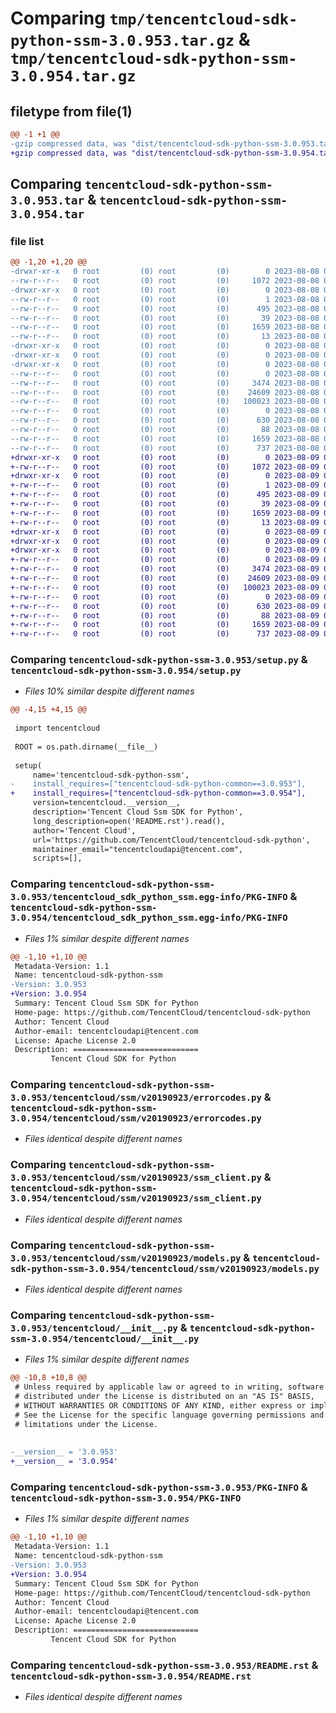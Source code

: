 # Comparing `tmp/tencentcloud-sdk-python-ssm-3.0.953.tar.gz` & `tmp/tencentcloud-sdk-python-ssm-3.0.954.tar.gz`

## filetype from file(1)

```diff
@@ -1 +1 @@
-gzip compressed data, was "dist/tencentcloud-sdk-python-ssm-3.0.953.tar", last modified: Tue Aug  8 00:31:53 2023, max compression
+gzip compressed data, was "dist/tencentcloud-sdk-python-ssm-3.0.954.tar", last modified: Wed Aug  9 00:32:04 2023, max compression
```

## Comparing `tencentcloud-sdk-python-ssm-3.0.953.tar` & `tencentcloud-sdk-python-ssm-3.0.954.tar`

### file list

```diff
@@ -1,20 +1,20 @@
-drwxr-xr-x   0 root         (0) root         (0)        0 2023-08-08 00:31:53.000000 tencentcloud-sdk-python-ssm-3.0.953/
--rw-r--r--   0 root         (0) root         (0)     1072 2023-08-08 00:31:53.000000 tencentcloud-sdk-python-ssm-3.0.953/setup.py
-drwxr-xr-x   0 root         (0) root         (0)        0 2023-08-08 00:31:53.000000 tencentcloud-sdk-python-ssm-3.0.953/tencentcloud_sdk_python_ssm.egg-info/
--rw-r--r--   0 root         (0) root         (0)        1 2023-08-08 00:31:53.000000 tencentcloud-sdk-python-ssm-3.0.953/tencentcloud_sdk_python_ssm.egg-info/dependency_links.txt
--rw-r--r--   0 root         (0) root         (0)      495 2023-08-08 00:31:53.000000 tencentcloud-sdk-python-ssm-3.0.953/tencentcloud_sdk_python_ssm.egg-info/SOURCES.txt
--rw-r--r--   0 root         (0) root         (0)       39 2023-08-08 00:31:53.000000 tencentcloud-sdk-python-ssm-3.0.953/tencentcloud_sdk_python_ssm.egg-info/requires.txt
--rw-r--r--   0 root         (0) root         (0)     1659 2023-08-08 00:31:53.000000 tencentcloud-sdk-python-ssm-3.0.953/tencentcloud_sdk_python_ssm.egg-info/PKG-INFO
--rw-r--r--   0 root         (0) root         (0)       13 2023-08-08 00:31:53.000000 tencentcloud-sdk-python-ssm-3.0.953/tencentcloud_sdk_python_ssm.egg-info/top_level.txt
-drwxr-xr-x   0 root         (0) root         (0)        0 2023-08-08 00:31:53.000000 tencentcloud-sdk-python-ssm-3.0.953/tencentcloud/
-drwxr-xr-x   0 root         (0) root         (0)        0 2023-08-08 00:31:53.000000 tencentcloud-sdk-python-ssm-3.0.953/tencentcloud/ssm/
-drwxr-xr-x   0 root         (0) root         (0)        0 2023-08-08 00:31:53.000000 tencentcloud-sdk-python-ssm-3.0.953/tencentcloud/ssm/v20190923/
--rw-r--r--   0 root         (0) root         (0)        0 2023-08-08 00:31:53.000000 tencentcloud-sdk-python-ssm-3.0.953/tencentcloud/ssm/v20190923/__init__.py
--rw-r--r--   0 root         (0) root         (0)     3474 2023-08-08 00:31:53.000000 tencentcloud-sdk-python-ssm-3.0.953/tencentcloud/ssm/v20190923/errorcodes.py
--rw-r--r--   0 root         (0) root         (0)    24609 2023-08-08 00:31:53.000000 tencentcloud-sdk-python-ssm-3.0.953/tencentcloud/ssm/v20190923/ssm_client.py
--rw-r--r--   0 root         (0) root         (0)   100023 2023-08-08 00:31:53.000000 tencentcloud-sdk-python-ssm-3.0.953/tencentcloud/ssm/v20190923/models.py
--rw-r--r--   0 root         (0) root         (0)        0 2023-08-08 00:31:53.000000 tencentcloud-sdk-python-ssm-3.0.953/tencentcloud/ssm/__init__.py
--rw-r--r--   0 root         (0) root         (0)      630 2023-08-08 00:31:53.000000 tencentcloud-sdk-python-ssm-3.0.953/tencentcloud/__init__.py
--rw-r--r--   0 root         (0) root         (0)       88 2023-08-08 00:31:53.000000 tencentcloud-sdk-python-ssm-3.0.953/setup.cfg
--rw-r--r--   0 root         (0) root         (0)     1659 2023-08-08 00:31:53.000000 tencentcloud-sdk-python-ssm-3.0.953/PKG-INFO
--rw-r--r--   0 root         (0) root         (0)      737 2023-08-08 00:31:53.000000 tencentcloud-sdk-python-ssm-3.0.953/README.rst
+drwxr-xr-x   0 root         (0) root         (0)        0 2023-08-09 00:32:04.000000 tencentcloud-sdk-python-ssm-3.0.954/
+-rw-r--r--   0 root         (0) root         (0)     1072 2023-08-09 00:32:04.000000 tencentcloud-sdk-python-ssm-3.0.954/setup.py
+drwxr-xr-x   0 root         (0) root         (0)        0 2023-08-09 00:32:04.000000 tencentcloud-sdk-python-ssm-3.0.954/tencentcloud_sdk_python_ssm.egg-info/
+-rw-r--r--   0 root         (0) root         (0)        1 2023-08-09 00:32:04.000000 tencentcloud-sdk-python-ssm-3.0.954/tencentcloud_sdk_python_ssm.egg-info/dependency_links.txt
+-rw-r--r--   0 root         (0) root         (0)      495 2023-08-09 00:32:04.000000 tencentcloud-sdk-python-ssm-3.0.954/tencentcloud_sdk_python_ssm.egg-info/SOURCES.txt
+-rw-r--r--   0 root         (0) root         (0)       39 2023-08-09 00:32:04.000000 tencentcloud-sdk-python-ssm-3.0.954/tencentcloud_sdk_python_ssm.egg-info/requires.txt
+-rw-r--r--   0 root         (0) root         (0)     1659 2023-08-09 00:32:04.000000 tencentcloud-sdk-python-ssm-3.0.954/tencentcloud_sdk_python_ssm.egg-info/PKG-INFO
+-rw-r--r--   0 root         (0) root         (0)       13 2023-08-09 00:32:04.000000 tencentcloud-sdk-python-ssm-3.0.954/tencentcloud_sdk_python_ssm.egg-info/top_level.txt
+drwxr-xr-x   0 root         (0) root         (0)        0 2023-08-09 00:32:04.000000 tencentcloud-sdk-python-ssm-3.0.954/tencentcloud/
+drwxr-xr-x   0 root         (0) root         (0)        0 2023-08-09 00:32:04.000000 tencentcloud-sdk-python-ssm-3.0.954/tencentcloud/ssm/
+drwxr-xr-x   0 root         (0) root         (0)        0 2023-08-09 00:32:04.000000 tencentcloud-sdk-python-ssm-3.0.954/tencentcloud/ssm/v20190923/
+-rw-r--r--   0 root         (0) root         (0)        0 2023-08-09 00:32:04.000000 tencentcloud-sdk-python-ssm-3.0.954/tencentcloud/ssm/v20190923/__init__.py
+-rw-r--r--   0 root         (0) root         (0)     3474 2023-08-09 00:32:04.000000 tencentcloud-sdk-python-ssm-3.0.954/tencentcloud/ssm/v20190923/errorcodes.py
+-rw-r--r--   0 root         (0) root         (0)    24609 2023-08-09 00:32:04.000000 tencentcloud-sdk-python-ssm-3.0.954/tencentcloud/ssm/v20190923/ssm_client.py
+-rw-r--r--   0 root         (0) root         (0)   100023 2023-08-09 00:32:04.000000 tencentcloud-sdk-python-ssm-3.0.954/tencentcloud/ssm/v20190923/models.py
+-rw-r--r--   0 root         (0) root         (0)        0 2023-08-09 00:32:04.000000 tencentcloud-sdk-python-ssm-3.0.954/tencentcloud/ssm/__init__.py
+-rw-r--r--   0 root         (0) root         (0)      630 2023-08-09 00:32:04.000000 tencentcloud-sdk-python-ssm-3.0.954/tencentcloud/__init__.py
+-rw-r--r--   0 root         (0) root         (0)       88 2023-08-09 00:32:04.000000 tencentcloud-sdk-python-ssm-3.0.954/setup.cfg
+-rw-r--r--   0 root         (0) root         (0)     1659 2023-08-09 00:32:04.000000 tencentcloud-sdk-python-ssm-3.0.954/PKG-INFO
+-rw-r--r--   0 root         (0) root         (0)      737 2023-08-09 00:32:04.000000 tencentcloud-sdk-python-ssm-3.0.954/README.rst
```

### Comparing `tencentcloud-sdk-python-ssm-3.0.953/setup.py` & `tencentcloud-sdk-python-ssm-3.0.954/setup.py`

 * *Files 10% similar despite different names*

```diff
@@ -4,15 +4,15 @@
 
 import tencentcloud
 
 ROOT = os.path.dirname(__file__)
 
 setup(
     name='tencentcloud-sdk-python-ssm',
-    install_requires=["tencentcloud-sdk-python-common==3.0.953"],
+    install_requires=["tencentcloud-sdk-python-common==3.0.954"],
     version=tencentcloud.__version__,
     description='Tencent Cloud Ssm SDK for Python',
     long_description=open('README.rst').read(),
     author='Tencent Cloud',
     url='https://github.com/TencentCloud/tencentcloud-sdk-python',
     maintainer_email="tencentcloudapi@tencent.com",
     scripts=[],
```

### Comparing `tencentcloud-sdk-python-ssm-3.0.953/tencentcloud_sdk_python_ssm.egg-info/PKG-INFO` & `tencentcloud-sdk-python-ssm-3.0.954/tencentcloud_sdk_python_ssm.egg-info/PKG-INFO`

 * *Files 1% similar despite different names*

```diff
@@ -1,10 +1,10 @@
 Metadata-Version: 1.1
 Name: tencentcloud-sdk-python-ssm
-Version: 3.0.953
+Version: 3.0.954
 Summary: Tencent Cloud Ssm SDK for Python
 Home-page: https://github.com/TencentCloud/tencentcloud-sdk-python
 Author: Tencent Cloud
 Author-email: tencentcloudapi@tencent.com
 License: Apache License 2.0
 Description: ============================
         Tencent Cloud SDK for Python
```

### Comparing `tencentcloud-sdk-python-ssm-3.0.953/tencentcloud/ssm/v20190923/errorcodes.py` & `tencentcloud-sdk-python-ssm-3.0.954/tencentcloud/ssm/v20190923/errorcodes.py`

 * *Files identical despite different names*

### Comparing `tencentcloud-sdk-python-ssm-3.0.953/tencentcloud/ssm/v20190923/ssm_client.py` & `tencentcloud-sdk-python-ssm-3.0.954/tencentcloud/ssm/v20190923/ssm_client.py`

 * *Files identical despite different names*

### Comparing `tencentcloud-sdk-python-ssm-3.0.953/tencentcloud/ssm/v20190923/models.py` & `tencentcloud-sdk-python-ssm-3.0.954/tencentcloud/ssm/v20190923/models.py`

 * *Files identical despite different names*

### Comparing `tencentcloud-sdk-python-ssm-3.0.953/tencentcloud/__init__.py` & `tencentcloud-sdk-python-ssm-3.0.954/tencentcloud/__init__.py`

 * *Files 1% similar despite different names*

```diff
@@ -10,8 +10,8 @@
 # Unless required by applicable law or agreed to in writing, software
 # distributed under the License is distributed on an "AS IS" BASIS,
 # WITHOUT WARRANTIES OR CONDITIONS OF ANY KIND, either express or implied.
 # See the License for the specific language governing permissions and
 # limitations under the License.
 
 
-__version__ = '3.0.953'
+__version__ = '3.0.954'
```

### Comparing `tencentcloud-sdk-python-ssm-3.0.953/PKG-INFO` & `tencentcloud-sdk-python-ssm-3.0.954/PKG-INFO`

 * *Files 1% similar despite different names*

```diff
@@ -1,10 +1,10 @@
 Metadata-Version: 1.1
 Name: tencentcloud-sdk-python-ssm
-Version: 3.0.953
+Version: 3.0.954
 Summary: Tencent Cloud Ssm SDK for Python
 Home-page: https://github.com/TencentCloud/tencentcloud-sdk-python
 Author: Tencent Cloud
 Author-email: tencentcloudapi@tencent.com
 License: Apache License 2.0
 Description: ============================
         Tencent Cloud SDK for Python
```

### Comparing `tencentcloud-sdk-python-ssm-3.0.953/README.rst` & `tencentcloud-sdk-python-ssm-3.0.954/README.rst`

 * *Files identical despite different names*

